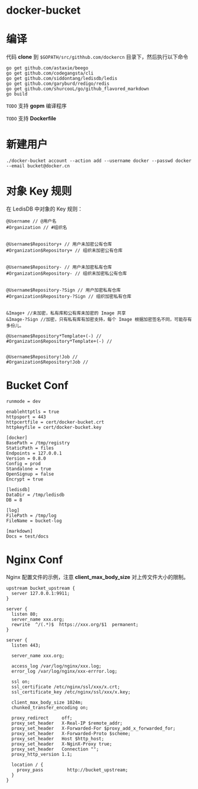 docker-bucket
===============

编译
====

代码 **clone** 到 `$GOPATH/src/githhub.com/dockercn` 目录下，然后执行以下命令

```
go get github.com/astaxie/beego
go get github.com/codegangsta/cli
go get github.com/siddontang/ledisdb/ledis
go get github.com/garyburd/redigo/redis
go get github.com/shurcooL/go/github_flavored_markdown
go build
```
`TODO` 支持 **gopm** 编译程序

`TODO` 支持 **Dockerfile**

新建用户
=======

```
./docker-bucket account --action add --username docker --passwd docker --email bucket@docker.cn
```


对象 Key 规则
================

在 LedisDB 中对象的 Key 规则：

```
@Username // @用户名
#Organization // #组织名


@Username$Repository+ // 用户未加密公有仓库
#Organization$Repository+ // 组织未加密公有仓库


@Username$Repository- // 用户未加密私有仓库
#Organization$Repository- // 组织未加密私公有仓库


@Username$Repository-?Sign // 用户加密私有仓库  
#Organization$Repository-?Sign // 组织加密私有仓库


&Image+ //未加密，私有库和公有库未加密的 Image 共享
&Image-?Sign //加密，只有私有库有加密支持，每个 Image 根据加密签名不同，可能存有多份儿。

@Username$Repository*Template+(-) //  
#Organization$Repository*Template+(-) //


@Username$Repository!Job //  
#Organization$Repository!Job //

```


Bucket Conf
==========

```
runmode = dev

enablehttptls = true
httpsport = 443
httpcertfile = cert/docker-bucket.crt
httpkeyfile = cert/docker-bucket.key

[docker]
BasePath = /tmp/registry
StaticPath = files
Endpoints = 127.0.0.1
Version = 0.8.0
Config = prod
Standalone = true
OpenSignup = false
Encrypt = true

[ledisdb]
DataDir = /tmp/ledisdb
DB = 8

[log]
FilePath = /tmp/log
FileName = bucket-log

[markdown]
Docs = test/docs
```

Nginx Conf
==========

Nginx 配置文件的示例，注意 **client_max_body_size** 对上传文件大小的限制。

```
upstream bucket_upstream {
  server 127.0.0.1:9911;
}

server {
  listen 80;
  server_name xxx.org;
  rewrite  ^/(.*)$  https://xxx.org/$1  permanent;
}

server {
  listen 443;

  server_name xxx.org;

  access_log /var/log/nginx/xxx.log;
  error_log /var/log/nginx/xxx-errror.log;

  ssl on;
  ssl_certificate /etc/nginx/ssl/xxx/x.crt;
  ssl_certificate_key /etc/nginx/ssl/xxx/x.key;

  client_max_body_size 1024m;
  chunked_transfer_encoding on;

  proxy_redirect     off;
  proxy_set_header   X-Real-IP $remote_addr;
  proxy_set_header   X-Forwarded-For $proxy_add_x_forwarded_for;
  proxy_set_header   X-Forwarded-Proto $scheme;
  proxy_set_header   Host $http_host;
  proxy_set_header   X-NginX-Proxy true;
  proxy_set_header   Connection "";
  proxy_http_version 1.1;

  location / {
    proxy_pass         http://bucket_upstream;
  }
}
```
